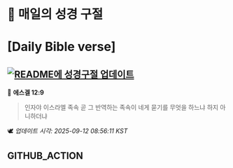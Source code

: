 # 🙏 매일의 성경 구절
# [Daily Bible verse]
## [![README에 성경구절 업데이트](https://github.com/DONGSUKA/first_test/actions/workflows/update-readme-bible.yml/badge.svg)](https://github.com/DONGSUKA/first_test/actions/workflows/update-readme-bible.yml)
<!-- START_BIBLE_VERSE -->
📖 **에스겔 12:9**
> 인자야 이스라엘 족속 곧 그 반역하는 족속이 네게 묻기를 무엇을 하느냐 하지 아니하더냐

🕊️ _업데이트 시각: 2025-09-12 08:56:11 KST_
  <!-- END_BIBLE_VERSE -->
## GITHUB_ACTION
